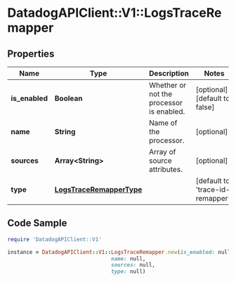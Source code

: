 # DatadogAPIClient::V1::LogsTraceRemapper

## Properties

Name | Type | Description | Notes
------------ | ------------- | ------------- | -------------
**is_enabled** | **Boolean** | Whether or not the processor is enabled. | [optional] [default to false]
**name** | **String** | Name of the processor. | [optional] 
**sources** | **Array&lt;String&gt;** | Array of source attributes. | [optional] 
**type** | [**LogsTraceRemapperType**](LogsTraceRemapperType.md) |  | [default to &#39;trace-id-remapper&#39;]

## Code Sample

```ruby
require 'DatadogAPIClient::V1'

instance = DatadogAPIClient::V1::LogsTraceRemapper.new(is_enabled: null,
                                 name: null,
                                 sources: null,
                                 type: null)
```


